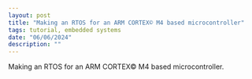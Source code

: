 ```yaml
---
layout: post
title: "Making an RTOS for an ARM CORTEX© M4 based microcontroller"
tags: tutorial, embedded systems
date: "06/06/2024"
description: ""
---
```

Making an RTOS for an ARM CORTEX© M4 based microcontroller.